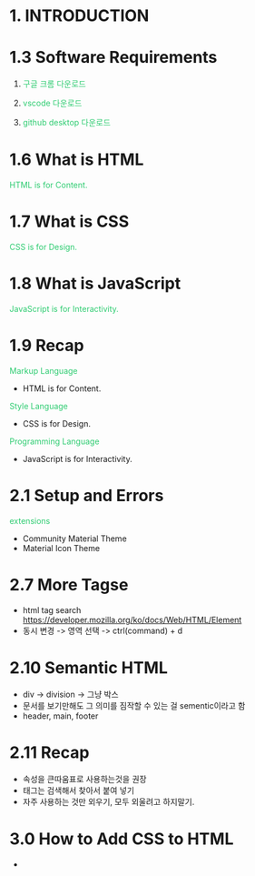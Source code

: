 # 1. INTRODUCTION

# 1.3 Software Requirements

1. 구글 크롬 다운로드

2. vscode 다운로드

3. github desktop 다운로드

# 1.6 What is HTML

HTML is for Content.

# 1.7 What is CSS

CSS is for Design.

# 1.8 What is JavaScript

JavaScript is for Interactivity.

# 1.9 Recap

Markup Language

- HTML is for Content.

Style Language

- CSS is for Design.

Programming Language

- JavaScript is for Interactivity.

# 2.1 Setup and Errors

extensions

- Community Material Theme
- Material Icon Theme

# 2.7 More Tagse

- html tag search
  https://developer.mozilla.org/ko/docs/Web/HTML/Element
- 동시 변경 -> 영역 선택 -> ctrl(command) + d

# 2.10 Semantic HTML

- div -> division -> 그냥 박스
- 문서를 보기만해도 그 의미를 짐작할 수 있는 걸 sementic이라고 함
- header, main, footer

# 2.11 Recap

- 속성을 큰따움표로 사용하는것을 권장
- 태그는 검색해서 찾아서 붙여 넣기
- 자주 사용하는 것만 외우기, 모두 외울려고 하지말기.

# 3.0 How to Add CSS to HTML

- <style> 태그 사용하기
- <link> 태그를 사용해서 "style.css" 파일 임포트 하기
    <link href="styles.css" rel="stylesheet">
  ** href -> hypertext reference
  ** rel -> relationship

# 3.2 What Does Cascading Mean

- CSS 는 위에서 아래로 읽기 때문에 가장 하단에 있는 CSS 스타일이 최종적으로 적용됨

# 3.3 Blocks and Inlines

- Blocks - 한줄을 다 차지 : div, p, address 등등
- Inlines - 옆에 다른 요소가 올수 있음 : span, a, img 등등

# 3.4 Margin Part One

![Alt text](image.png)

# 3.5 Margin Part Two

- margin: top right bottom left
  top+bottom right+left
- collapsing margins : Blocks에만 있는 특이한 현상으로 위아래 마진이 중복되는 경우 더 큰값을 가진 쪽으로 병합 되는 현상

# 3.8 Classes

- id는 유니크해야함. 따라서 여러 요소에 동시에 스타일을 적용하고 싶은 경우 클래스를 통해 할당 가능
- id에 css를 적용하는 경우 "#"을 접두사로 사용 클래스를 사용하는 경우 "."을 접두사로 사용

# 3.10 Flexbox Part One

- flexbox를 사용하려면 자식요소에 사용하지 말고 부모 요소에 사용할 것
- justify-content : main-axis / horizantal
- alingn-item : cross-axis / vertical
- vh - viewport height : 스크린 크기를 나타냄 100을 주면 화면의 100%를 의미

# 3.11 Flexbox Part Two

- flex-direction : 컨턴츠를 수평으로 나타낼지, 수직으로 표현할지 결정 - 기본 수평
  - reverse 옵션으로 역순 정렬도 가능

# 3.12 Fixed

- position: fixed; - 화면에 컨텐츠가 고정 됨
- position은 일반적으로 레이아웃 보다는 위치를 아주 조금 움직이고 싶을때 사용
- position fixed를 이용하면 스크롤해도 항상 제자리에 머무른다.
- 처음 만들어진 자리에 고정 되어있다. 하지만 top, left, right, bottom 중 하나만 수정해도 서로 다른 레이어에 위치하게되어 원래 위치가 무시된다.
- positon fixed를 이용하면 가장 위에 위치하게 된다. (맨 앞)

# 3.13 Relative Absolute

- positon: static; (default)
- position: fixed; -> element가 처음 생성된 자리에 고정.
- position: relative; -> element가 '처음 생성된 위치'를 기준점으로, top bottom left right으로 위치를 조금씩 수정할 수 있음

```
position: relative;
top: -10px;
```

- position: absolute; -> 가장 가까운 relative 부모를 기준으로 이동 position:relative; 를 해주면 부모가 됨. 없으면 body가 부모.

# 3.14 Pseudo Selectors part One

- # : id
- . : class
  div:first-child {
  background-color: teal;
  }
  div:last-child {
  background-color: red;
  }
  span:nth-child(5n) {
  background-color: teal;
  } -> even, odd 등

# 3.15 Combinators

- div의 바로 밑 자식에서 span을 찾아서 그것만 효과를 주는 방법

```
// 1
div span {
text-decoration : underline;
}
이렇게하면 div밑에 있는 모든 span이 효과를 가진다
직접적인 부모가 아니어도 밑에있는 것들을 모두 css가 찾는다.

// 2
div > span {
text-decoration : underline;
}
이렇게하면 바로 밑!!! 을 찾게 되므로 바로 밑의 자식만 건들일수있게된다.
```

- 형제에게 효과를 주는방법

```
p + span {
color: black;
}
+ 를 사용하면 형제에게 영향을 끼칠 수 있다. cool
```

# 3.16 Pseudo Selectors part Two

- \*= is 'contains'
- ~= is 'exactly'

# 3.17 States

1. active : 대상을 클릭하고 있는 상태
2. hover : 마우스가 대상 위에 있을때의 상태
3. focus : active와 비슷하다고 생각될 수 있는데, 키보드로 선택되었을때를 말한다 !
4. visited : 링크에만 적요이된다 그 링크에 방문했다면 그 안에 스타일이 적용이된다
5. focus-within : focuse된 자식을 가진 부모 엘리먼트의 상태를 말한다
   예시에서 form은 그 자식들인 input이 focus가 되면 form의 모습을 바꾼다는 의미

- state들을 다른 엘리먼트와 연계해서 사용 가능

1. 부모의 state에 따라 조정 - form이 hover일경우 input의 백그라운드 컬러가 바뀜, 부모의 state에 따라 자식의 state를 조정 가능

form:hover input {
background-color: slateblue;
}

2. 부모와 자식의 state에 따라 조정
   form:hover input:focus {
   background-color: teal;
   }

# 3.18 Recap

- 의사코드 정리

1. :: placeholder
   : placeholder의 특성만 바꾸고 싶을 때 사용

2. :: selection
   : 클릭해서 해당 영역을 긁어서 선택 할 떄 발생

3. :: first-letter
   : 첫 글자에만 적용

4. ::first-line
   : 첫 줄에만 작용

- state 정리

1. active
   : 클릭할 때 작동 (예: 버튼 클릭 시 색깔 변함)

2. hover
   : 마우스 커서를 올려놓으면 작동 (예: 글자 위에 마우스 커서 올려두면 색상 변함)

3. focus
   : element가 focused된 상태. 키보드 탭 버튼으로 이동하면서 생기는 그 모양

4. visited
   : 방문한 사이트 표시 (예: 애플 링크 눌러서 방문했는데, 다시 보니 해당 링크 색상이 빨강색으로 바뀌어 있음)

5. focus-within
   : focus되는 children이 있으면 작동. mozilla에서 가져온 예시
   div: focus-within {background-color: cyan}이면, div의 children이 focus 될 때 {}가 작동

6. form: hover input: focus{} 의 경우엔 두 조건 모두 만족해야 {} 안이 실행

# 3.19 Colors and Variables

- 색상 체계 (color system)

1. hex code
   : #2ecc71와 같은 색상 코드

2. rgb
   : 각각 red, green, blue를 의미
   가령, rgb(0,140,200)의 경우엔 red 값이 0, green 값이 140, blue 값이 200

3) rgba
   : 2와 동일하지만 a가 포함된 형태 'a(alpha)'는 투명도를 담당
   0(투명)~1(불투명) 사이의 값으로 조절할 수 있음

# variable

custom property -> 강의 variable의 정식 용어
: 작업량을 줄여줄 수 있는 기능

div {color: #2ecc71}
p {color: #2ecc71}
상태에서, 둘 모두의 색을 바꾸고 싶다면 우리는 div와 p의 색상 코드를 지우고, 또 다시 입력해야 함. 그러나 variable을 이용하면 더 간단해짐

- 네이밍 규칙 : -- 로시작 공백은 - 로 표현

:root {
--main-color: #fcce00;
}

p {
color: #ababab;
color: rgp(252, 206, 0);
background-color: var(--main-color);
}
a {
color: var(--main-color);
}

# 4.0 Transition

- transition : 어떤 상태에서 다른 상태로의 변화를 보내주는 애니매이션
  특징
- transtion은 state가 없는 요소에 붙어야함 -> state에 transition을 준다면 변화를 준것(예를들면 hover라면 마우스를 갖다 댄것)을 그만할경우(마우스를 뗄경우) 원래상태로 바로 돌아감
- transtion에 변화를 준것들은 state에 들어있는것들이 기준이 되어 바뀌는 것 -> 바뀌는 것들에 한정하여 transition 이 일어날 수 있음

# 4.1 Transition Part Two

- transition은 상태에 따라 바뀌는 요소가 있을떄 사용함
- ease-in function : 브라우저에게 변화하는 방법을 알려주는 역할
  - linear - 변화 그래프가 직선
  - ease-in - 시작과 끝이 빠름
  - ease-out - 시작과 끝이 느림
  - ease-in-out - 시작이 빠르고 끝이 느림
- all : 변화 요소를 한번에 다룰떄 사용 -> 따로 다루고 싶을 경우 각각 표기
- cubic-bezier(0, 0, 0, 0)을 이용해서 자신만의 커브를 만들 수 있음
  https://matthewlein.com/tools/ceaser

# 4.2 Transformations

- transformation은 한 요소를 transform(변형)시킬 수 있다.
- border-radius에 50%를 준다면 원이 된다.
- translate은 transformation을 적용 시키긴 하지만, 다른 형제(sibling)을 변화시키진 않는다.
  → transformation은 box element를 변형시키지 않는다.
  → margin, padding이 적용되지 않는다. 일종의 3D transformation이기 때문이다.
  → margin, padding을 위해서 translateX, translateY를 사용하지 않는다.
- transform과 transition을 조합하면 더 역동적인 애니메이션을 만들 수 있다.
- CSS 3D는 GPU로 돌아가므로, 3D 작업을 할 수 있다.

# 4.4 Animation Part One

- 마우스를 위로 올리거나 transition 없이 계속 재생되는 애니메이션을 만들 수 있음. 우리가 원하는 만큼 만들고 재생시킬 수 있음.

- 애니메이션을 만들기 위한 규칙은 단지 @를 적으면 됨. @ 다음에는 keyframes 라고 적고 그 다음 내가 만들 애니메이션의 이름을 정함. keyframes에는 두가지 옵션이 있음. 먼저, 어느 지점에서 어느 지점까지 움직이는 애니메이션 만들기.

@keyframes supersexycoinflip {
from {transform: rotateX(0);}
to {transform: rotateY(360deg);}
}

- 이렇게 내 에니메이션을 설정하고, 애니메이션을 줄 요소에 img {animation: supersexycoinflip 5s ease-in-out;} 이렇게 적으면 해당 에니메이션 5초 동안 작동.

- 맨뒤에 infinite를 쓰면 5초 동안의 애니메이션이 무한으로 반복.

from {transform: rotateX(0);} to {transform: rotateY(360deg) translateX(180deg);} 이렇게 여러개 조합도 가능함.

# 4.5 Animation Part Two

- from to 말고, 1,2,3,4,5...10 혹은 0% 25% 50% 75% 100% 같이 여러 단계로 나뉘어 애니매이션을 만들 수 있다.
- 다른 property들도 애니매이션으로 만들 수 있다. 꼭 transform만 써야하는 건 아니지만, transform을 쓰는걸 권한다. 일부 property는 애니매이션이 잘 안되기 때문이다.

# 4.5 Media Queries

- Media query는 오직 CSS만을 이용해서 스크린의 사이즈를 알 수 있는 방법이다.(웹사이트를 보고 있는 사용자의 스크린 사이즈)
- @media screen and (max-width: 00px) {} 을 이용하여 몇 픽셀부터는 달라보이도록 만들 수 있다. 이를 통해 스크린의 사이즈를 알 수 있다.
- min 사이즈와 max사이즈를 조절하여 단계별로 만들면, 스크린 사이즈의 범위를 알 수 있다.
- 브라우저에서 inspect의 device toolbar를 이용하여 핸드폰 기종 별 사이즈로 브라우저를 볼 수 있다.
- media screen에 (orientation: landscape)를 이용하면, 세로모드인지 가로모드인지도 구별 할 수 있다.

# 4.7 Media Queries Recap

Media Queries 주요기능

- min-device-width
- max-device-width
- orientation: landscape
- orientation: portrait
- aspect-ration - 레티나디스플레이 감지가능
- display-mode
- inverted-colors
- lightlevel
- prefers-contrast
- resolution
- monochrome

Media type

- @media screen{}
- @media print{}

# 6.2 BEM - block element modifier
- https://nykim.work/15